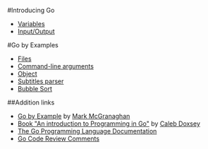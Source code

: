 #Introducing Go

* [Variables](variables/)
* [Input/Output](input-output/)

#Go by Examples

* [Files](files/)
* [Command-line arguments](command-line-arguments/)
* [Object](object/)
* [Subtitles parser](subrip/)
* [Bubble Sort](bubble-sort/main.go)

##Addition links
* [Go by Example](http://gobyexample.com/) by [Mark McGranaghan](http://github.com/mmcgrana)
* [Book "An introduction to Programming in Go"](http://golang-book.com/) by [Caleb Doxsey](http://github.com/calebdoxsey)
* [The Go Programming Language Documentation](http://golang.org/doc/)
* [Go Code Review Comments](https://github.com/golang/go.wiki.git)
